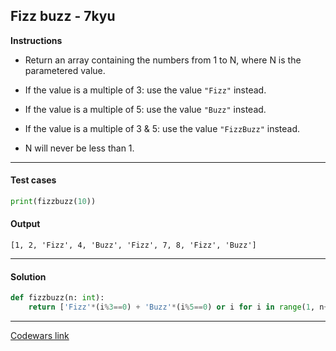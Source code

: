 ## Fizz buzz - 7kyu

**Instructions**

- Return an array containing the numbers from 1 to N, where N is the parametered value.

- If the value is a multiple of 3: use the value `"Fizz"` instead.

- If the value is a multiple of 5: use the value `"Buzz"` instead.

- If the value is a multiple of 3 & 5: use the value `"FizzBuzz"` instead.

- N will never be less than 1.

---

#### Test cases

```python
print(fizzbuzz(10))
```

#### Output
```
[1, 2, 'Fizz', 4, 'Buzz', 'Fizz', 7, 8, 'Fizz', 'Buzz']
```

---

#### Solution

```python
def fizzbuzz(n: int):
    return ['Fizz'*(i%3==0) + 'Buzz'*(i%5==0) or i for i in range(1, n+1)]
```

---

[Codewars link](https://www.codewars.com/kata/5300901726d12b80e8000498)
